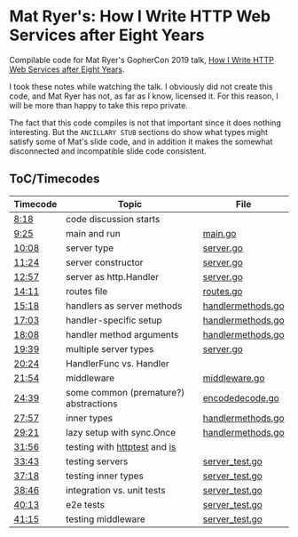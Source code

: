 # Mat Ryer's: How I Write HTTP Web Services after Eight Years

Compilable code for Mat Ryer's GopherCon 2019 talk, [How I Write HTTP Web Services after Eight
Years](https://youtu.be/rWBSMsLG8po).

I took these notes while watching the talk. I obviously did not create this code, and Mat Ryer has
not, as far as I know, licensed it. For this reason, I will be more than happy to take this repo
private.

The fact that this code compiles is not that important since it does nothing interesting. But the
`ANCILLARY STUB` sections do show what types might satisfy some of Mat's slide code, and in addition
it makes the somewhat disconnected and incompatible slide code consistent.


## ToC/Timecodes

| Timecode                                       | Topic                                                                                                      | File                                                                                                         |
| ---------------------------------------------- | ---------------------------------------------------------------------------------------------------------- | ------------------------------------------------------------------------------------------------------------ |
| [8:18](https://youtu.be/rWBSMsLG8po?t=8m18s)   | code discussion starts                                                                                     |                                                                                                              |
| [9:25](https://youtu.be/rWBSMsLG8po?t=9m25s)   | main and run                                                                                               | [main.go](https://github.com/AndrewLivingston/mr-http-service/blob/main/main.go#L11-L32)                     |
| [10:08](https://youtu.be/rWBSMsLG8po?t=10m8s)  | server type                                                                                                | [server.go](https://github.com/AndrewLivingston/mr-http-service/blob/main/server.go#L5-L13)                  |
| [11:24](https://youtu.be/rWBSMsLG8po?t=11m24s) | server constructor                                                                                         | [server.go](https://github.com/AndrewLivingston/mr-http-service/blob/main/server.go#L15-L25)                 |
| [12:57](https://youtu.be/rWBSMsLG8po?t=12m57s) | server as http.Handler                                                                                     | [server.go](https://github.com/AndrewLivingston/mr-http-service/blob/main/server.go#L27-L35)                 |
| [14:11](https://youtu.be/rWBSMsLG8po?t=14m11s) | routes file                                                                                                | [routes.go](https://github.com/AndrewLivingston/mr-http-service/blob/main/routes.go#L5-L14)                  |
| [15:18](https://youtu.be/rWBSMsLG8po?t=15m18s) | handlers as server methods                                                                                 | [handlermethods.go](https://github.com/AndrewLivingston/mr-http-service/blob/main/handlermethods.go#L11-L33) |
| [17:03](https://youtu.be/rWBSMsLG8po?t=17m3s)  | handler-specific setup                                                                                     | [handlermethods.go](https://github.com/AndrewLivingston/mr-http-service/blob/main/handlermethods.go#L18-L25) |
| [18:08](https://youtu.be/rWBSMsLG8po?t=18m8s)  | handler method arguments                                                                                   | [handlermethods.go](https://github.com/AndrewLivingston/mr-http-service/blob/main/handlermethods.go#L35-L54) |
| [19:39](https://youtu.be/rWBSMsLG8po?t=19m39s) | multiple server types                                                                                      | [server.go](https://github.com/AndrewLivingston/mr-http-service/blob/main/server.go#L37-L52)                 |
| [20:24](https://youtu.be/rWBSMsLG8po?t=20m24s) | HandlerFunc vs. Handler                                                                                    |                                                                                                              |
| [21:54](https://youtu.be/rWBSMsLG8po?t=21m54s) | middleware                                                                                                 | [middleware.go](https://github.com/AndrewLivingston/mr-http-service/blob/main/middleware.go#L5-L28)          |
| [24:39](https://youtu.be/rWBSMsLG8po?t=24m39s) | some common (premature?) abstractions                                                                      | [encodedecode.go](https://github.com/AndrewLivingston/mr-http-service/blob/main/encodedecode.go#L8-L36)      |
| [27:57](https://youtu.be/rWBSMsLG8po?t=27m57s) | inner types                                                                                                | [handlermethods.go](https://github.com/AndrewLivingston/mr-http-service/blob/main/handlermethods.go#L56-L72) |
| [29:21](https://youtu.be/rWBSMsLG8po?t=29m21s) | lazy setup with sync.Once                                                                                  | [handlermethods.go](https://github.com/AndrewLivingston/mr-http-service/blob/main/handlermethods.go#L74-L96) |
| [31:56](https://youtu.be/rWBSMsLG8po?t=31m56s) | testing with [httptest](https://golang.org/pkg/net/http/httptest/) and [is](https://github.com/matryer/is) |                                                                                                              |
| [33:43](https://youtu.be/rWBSMsLG8po?t=33m43s) | testing servers                                                                                            | [server_test.go](https://github.com/AndrewLivingston/mr-http-service/blob/main/server_test.go#L13-L27)       |
| [37:18](https://youtu.be/rWBSMsLG8po?t=37m18s) | testing inner types                                                                                        | [server_test.go](https://github.com/AndrewLivingston/mr-http-service/blob/main/server_test.go#L29-L46)       |
| [38:46](https://youtu.be/rWBSMsLG8po?t=38m46s) | integration vs. unit tests                                                                                 | [server_test.go](https://github.com/AndrewLivingston/mr-http-service/blob/main/server_test.go#L52-L64)       |
| [40:13](https://youtu.be/rWBSMsLG8po?t=40m13s) | e2e tests                                                                                                  | [server_test.go](https://github.com/AndrewLivingston/mr-http-service/blob/main/server_test.go#L66-L79)       |
| [41:15](https://youtu.be/rWBSMsLG8po?t=41m15s) | testing middleware                                                                                         | [server_test.go](https://github.com/AndrewLivingston/mr-http-service/blob/main/server_test.go#L87-L115)      |
